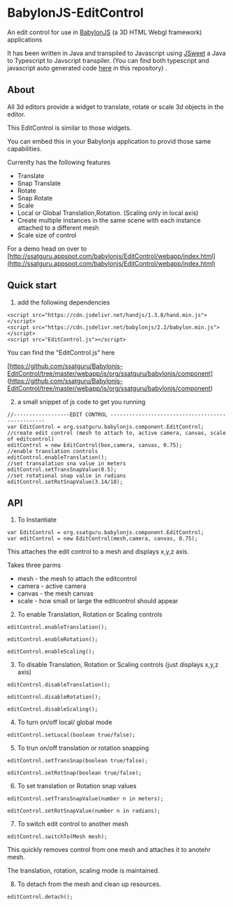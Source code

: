 # BabylonJS-EditControl
An edit control for use in [BabylonJS](http://www.babylonjs.com/) (a 3D HTML Webgl framework)  applications

It has been written in Java and transpiled to Javascript using [JSweet](http://www.jsweet.org/)  a Java to Typescript to Javscript transpiler. (You can find both typescript and javascript auto generated code  [here](https://github.com/ssatguru/Babylonjs-EditControl/tree/master/webapp/js/org/ssatguru/babylonjs/component) in this repository) .

## About
All 3d editors provide a widget to translate, rotate or scale 3d objects in the editor.

This EditControl is similar to those widgets.

You can embed this in your Babylonjs application to provid those same capabilities.

Currenlty has the following features

* Translate 
* Snap Translate
* Rotate 
* Snap Rotate
* Scale 
* Local or Global  Translation,Rotation. (Scaling only in local axis)
* Create multiple instances in the same scene with each instance attached to a different mesh
* Scale size of control

For a demo head on over to [http://ssatguru.appspot.com/babylonjs/EditControl/webapp/index.html](http://ssatguru.appspot.com/babylonjs/EditControl/webapp/index.html)

## Quick start

1) add the following dependencies 
 ```
<script src="https://cdn.jsdelivr.net/handjs/1.3.8/hand.min.js"></script>
<script src="https://cdn.jsdelivr.net/babylonjs/2.2/babylon.min.js"></script>
<script src="EditControl.js"></script>
```
You can find the "EditControl.js" here

[https://github.com/ssatguru/Babylonjs-EditControl/tree/master/webapp/js/org/ssatguru/babylonjs/component] (https://github.com/ssatguru/Babylonjs-EditControl/tree/master/webapp/js/org/ssatguru/babylonjs/component)

2) a small snippet of js code to get you running
```
//------------------EDIT CONTROL -------------------------------------------------
var EditControl = org.ssatguru.babylonjs.component.EditControl;
//create edit control (mesh to attach to, active camera, canvas, scale of editcontrol)
editControl = new EditControl(box,camera, canvas, 0.75);
//enable translation controls
editControl.enableTranslation();
//set transalation sna value in meters
editControl.setTransSnapValue(0.5);
//set rotational snap valie in radians
editControl.setRotSnapValue(3.14/18);
```
## API
1) To Instantiate
```
var EditControl = org.ssatguru.babylonjs.component.EditControl;
var editControl = new EditControl(mesh,camera, canvas, 0.75);
```
This attaches the edit control to a mesh and displays  x,y,z axis.

Takes three parms
* mesh - the mesh to attach the editcontrol
* camera - active camera
* canvas - the mesh canvas 
* scale - how small or large the editcontrol should appear


2) To enable Translation, Rotation or Scaling controls
```
editControl.enableTranslation();
```
```
editControl.enableRotation();
```
```
editControl.enableScaling();
```
3) To disable Translation, Rotation or Scaling controls (just displays x,y,z axis)
```
editControl.disableTranslation();
```
```
editControl.disableRotation();
```
```
editControl.disableScaling();
```
4) To turn on/off local/ global mode
```
editControl.setLocal(boolean true/false);
```
5) To trun on/off translation or rotation snapping
```
editControl.setTransSnap(boolean true/false);
```
```
editControl.setRotSnap(boolean true/false);
```
6) To set translation or Rotation snap values
```
editControl.setTransSnapValue(number n in meters);
```
```
editControl.setRotSnapValue(number n in radians);
```
7) To switch edit control to another mesh
```
editControl.switchTo(Mesh mesh);
```
This quickly removes control from one mesh and attaches it to anotehr mesh.

The translation, rotation, scaling mode is maintained.

8) To detach from the mesh and clean up resources.
```
editControl.detach();
```
